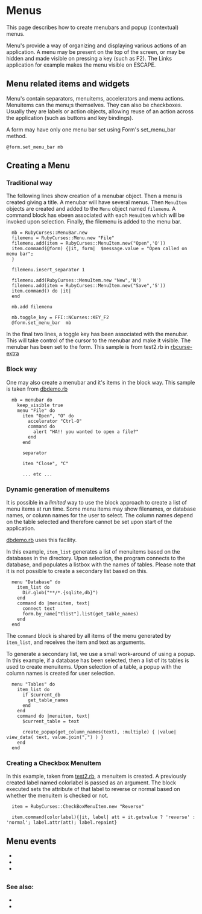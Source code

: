 # Menus

This page describes how to create menubars and popup (contextual) menus.

Menu's provide a way of organizing and displaying various actions of an application. A menu may be present on the top of the screen, or may be hidden and made visible on pressing a key (such as F2). The Links application for example makes the menu visible on ESCAPE.

## Menu related items and widgets

Menu's contain separators, menuitems, accelerators and menu actions.
Menuitems can the menu;s themselves. They can also be checkboxes. Usually they are labels or action objects, allowing reuse of an action across the application (such as buttons and key bindings).

A form may have only one menu bar set using Form's set_menu_bar method.

    @form.set_menu_bar mb

## Creating a Menu

### Traditional way

The following lines show creation of a menubar object. Then a menu is created giving a title. A menubar will have several menus. Then `MenuItem` objects are created and added to the `Menu` object named `filemenu`. A command block has ebeen associated with each `MenuItem` which will be invoked upon selection. Finally, the filemenu is added to the menu bar.

      mb = RubyCurses::MenuBar.new
      filemenu = RubyCurses::Menu.new "File"
      filemenu.add(item = RubyCurses::MenuItem.new("Open",'O'))
      item.command(@form) {|it, form|  $message.value = "Open called on menu bar"; 
      }

      filemenu.insert_separator 1

      filemenu.add(RubyCurses::MenuItem.new "New",'N')
      filemenu.add(item = RubyCurses::MenuItem.new("Save",'S'))
      item.command() do |it|  
      end

      mb.add filemenu

      mb.toggle_key = FFI::NCurses::KEY_F2
      @form.set_menu_bar  mb
     
In the final two lines, a toggle key has been associated with the menubar. This will take control of the cursor to the menubar and make it visible. The menubar has been set to the form. This sample is from test2.rb in [rbcurse-extra](https://github.com/rkumar/rbcurse-extras/blob/master/examples/test2.rb)

### Block way

One may also create a menubar and it's items in the block way. This sample is taken from [dbdemo.rb](https://github.com/rkumar/rbcurse-core/blob/master/examples/dbdemo.rb)

      mb = menubar do
        keep_visible true
        menu "File" do
          item "Open", "O" do
            accelerator "Ctrl-O"
            command do 
              alert "HA!! you wanted to open a file?"
            end
          end

          separator

          item "Close", "C"

          ... etc ...


### Dynamic generation of menuitems

It is possible in a *limited* way to use the block approach to create a list of menu items at run time. Some menu items
may show filenames, or database names, or column names for the user to select. The column names depend on the table selected and therefore cannot be set upon start of the application.

[dbdemo.rb](https://github.com/rkumar/rbcurse-core/blob/master/examples/dbdemo.rb) uses this facility.

In this example, `item_list` generates a list of menuitems based on the databases in the directory. Upon selection, the program connects to the database, and populates a listbox with the names of tables. Please note that it is not possible to create a secondary list based on this.

      menu "Database" do
        item_list do
          Dir.glob("**/*.{sqlite,db}")
        end
        command do |menuitem, text|
          connect text
          form.by_name["tlist"].list(get_table_names)
        end
      end

The `command` block is shared by all items of the menu generated by `item_list`, and receives the item and text as arguments.

To generate a secondary list, we use a small work-around of using a popup.
In this example, if a database has been selected, then a list of its tables is used to create menuitems. Upon selection of a table, a popup with the column names is created for user selection.

      menu "Tables" do
        item_list do
          if $current_db
            get_table_names
          end
        end
        command do |menuitem, text|
          $current_table = text
      
          create_popup(get_column_names(text), :multiple) { |value| view_data( text, value.join(",") ) }
        end
      end

### Creating a Checkbox MenuItem

In this example, taken from [test2.rb](https://github.com/rkumar/rbcurse-extras/blob/master/examples/test2.rb), a menuitem is created. A previously created label named colorlabel is passed as an argument. The block executed sets the attribute of that label to reverse or normal based on whether the menuitem is checked or not.

      item = RubyCurses::CheckBoxMenuItem.new "Reverse"
      
      item.command(colorlabel){|it, label| att = it.getvalue ? 'reverse' : 'normal'; label.attr(att); label.repaint}

## Menu events

-
-
-

## 


### See also:

-
-

